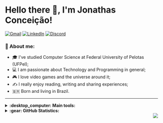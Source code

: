 # Hello there 👋, I'm Jonathas Conceição!

[![Gmail](https://img.shields.io/badge/Gmail-D14836?style=flat&logo=gmail&logoColor=white)](
mailto:jonathasaoc@gmail.com)
[![LinkedIn](https://img.shields.io/badge/Linkedin-%230077B5.svg?style=flat&logo=linkedin&logoColor=white)](
https://www.linkedin.com/in/jonathas-conceicao/)
[![Discord](https://img.shields.io/badge/Discord-%237289DA.svg?style=flat&logo=discord&logoColor=white)](
https://discord.com/users/Thatox#1169)

### :scroll: About me:

  + :mortar_board: I've studied Computer Science at Federal University of Pelotas (UFPel);
  + :computer: I am passionate about Technology and Programming in general;
  + :video_game: I love video games and the universe around it;
  + :writing_hand: I really enjoy reading, writing and sharing experiences;
  + :brazil: Born and living in Brazil.

---

<details>
  <summary><b>:desktop_computer: Main tools:</b></summary>

![Rust](https://img.shields.io/badge/Rust-%23000000.svg?style=flat&logo=rust&logoColor=white)
![Haskell](https://img.shields.io/badge/Haskell-5e5086?style=flat&logo=haskell&logoColor=white)
![C](https://img.shields.io/badge/C-%2300599C.svg?style=flat&logo=c&logoColor=white)
![Shell Script](https://img.shields.io/badge/Shell-%23121011.svg?style=flat&logo=gnu-bash&logoColor=white)
![R](https://img.shields.io/badge/R-%23276DC3.svg?style=flat&logo=r&logoColor=white)
![Python](https://img.shields.io/badge/Python-3670A0?style=flat&logo=python&logoColor=ffdd54)

![Emacs](https://img.shields.io/badge/Emacs-%237F5AB6.svg?&style=flat&logo=gnu-emacs&logoColor=white)
![vim](https://img.shields.io/badge/VIM-%2311AB00.svg?style=flat&logo=vim&logoColor=white)
![Arch](https://img.shields.io/badge/Arch%20Linux-1793D1?logo=arch-linux&logoColor=fff&style=flat)
![Linux](https://img.shields.io/badge/Linux-FCC624?style=flat&logo=linux&logoColor=black)
![Git](https://img.shields.io/badge/Git-%23F05033.svg?style=flat&logo=git&logoColor=white)
![Bitbucket](https://img.shields.io/badge/Bitbucket-%230047B3.svg?style=flat&logo=bitbucket&logoColor=white)
![GitHub](https://img.shields.io/badge/github-%23121011.svg?style=flat&logo=github&logoColor=white)
![GitHub Actions](https://img.shields.io/badge/GithubActions-%232671E5.svg?style=flat&logo=githubactions&logoColor=white)

![AWS](https://img.shields.io/badge/AWS-%23FF9900.svg?style=flat&logo=amazon-aws&logoColor=white)
![Google Cloud](https://img.shields.io/badge/GoogleCloud-%234285F4.svg?style=flat&logo=google-cloud&logoColor=white)
![Docker](https://img.shields.io/badge/Docker-%230db7ed.svg?style=flat&logo=docker&logoColor=white)
![Vagrant](https://img.shields.io/badge/Vagrant-%231563FF.svg?style=flat&logo=vagrant&logoColor=white)

![MySQL](https://img.shields.io/badge/MySQL-%2300f.svg?style=flat&logo=mysql&logoColor=white)
![Postgres](https://img.shields.io/badge/Postgres-%23316192.svg?style=flat&logo=postgresql&logoColor=white)
![SQLite](https://img.shields.io/badge/SQLite-%2307405e.svg?style=flat&logo=sqlite&logoColor=white)

</details>

<details>
  <summary><b>:gear: GitHub Statistics:</b></summary>

<img width="495x" src="https://github-readme-streak-stats.herokuapp.com/?user=Jonathas-Conceicao&hide_border=true&theme=nightowl"/></br>

<img width="495x" src="https://github-readme-stats.vercel.app/api?username=Jonathas-Conceicao&hide_title=true&hide_border=true&show_icons=true&include_all_commits=true&count_private=true&line_height=21&theme=nightowl"/></br>

</details>

<a href="https://github.com/antonkomarev/github-profile-views-counter">
<img align="right" src="https://komarev.com/ghpvc/?username=Jonathas-Conceicao&color=blueviolet&style=flat">
</a>
